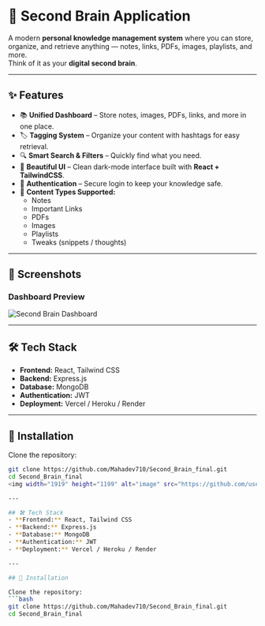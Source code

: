


# 🧠 Second Brain Application

A modern **personal knowledge management system** where you can store, organize, and retrieve anything — notes, links, PDFs, images, playlists, and more.  
Think of it as your **digital second brain**.

---

## ✨ Features
- 📚 **Unified Dashboard** – Store notes, images, PDFs, links, and more in one place.  
- 🏷️ **Tagging System** – Organize your content with hashtags for easy retrieval.  
- 🔍 **Smart Search & Filters** – Quickly find what you need.  
- 🎨 **Beautiful UI** – Clean dark-mode interface built with **React + TailwindCSS**.  
- 🔐 **Authentication** – Secure login to keep your knowledge safe.  
- 📑 **Content Types Supported:**
  - Notes  
  - Important Links  
  - PDFs  
  - Images  
  - Playlists  
  - Tweaks (snippets / thoughts)  

---

## 📸 Screenshots

### Dashboard Preview
![Second Brain Dashboard](./assets/screenshot.png)

---

## 🛠️ Tech Stack
- **Frontend:** React, Tailwind CSS  
- **Backend:** Express.js  
- **Database:** MongoDB  
- **Authentication:** JWT  
- **Deployment:** Vercel / Heroku / Render  

---

## 🚀 Installation

Clone the repository:
```bash
git clone https://github.com/Mahadev710/Second_Brain_final.git
cd Second_Brain_final
<img width="1919" height="1199" alt="image" src="https://github.com/user-attachments/assets/2d89bced-d262-487f-8461-0208db5a7734" />

---

## 🛠️ Tech Stack
- **Frontend:** React, Tailwind CSS  
- **Backend:** Express.js  
- **Database:** MongoDB  
- **Authentication:** JWT  
- **Deployment:** Vercel / Heroku / Render  

---

## 🚀 Installation

Clone the repository:
```bash
git clone https://github.com/Mahadev710/Second_Brain_final.git
cd Second_Brain_final
